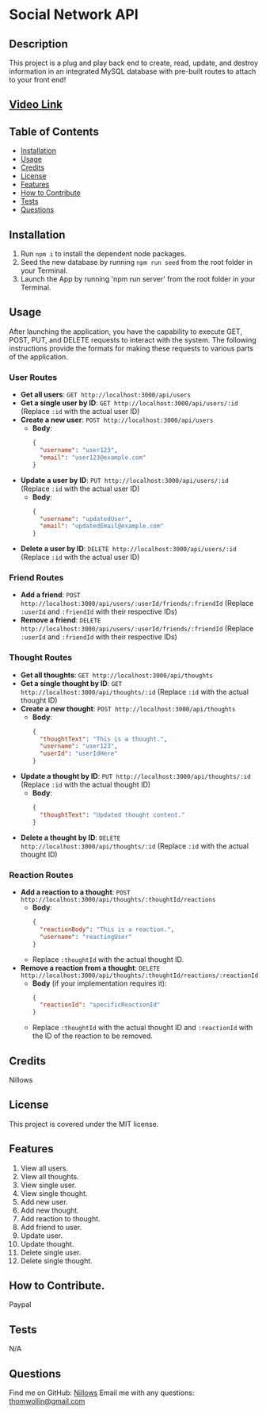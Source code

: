 # Social Network API

## Description 
This project is a plug and play back end to create, read, update, and destroy information in an integrated MySQL database with pre-built routes to attach to your front end!

## [Video Link](https://streamable.com/9jo4n5)    

## Table of Contents
- [Installation](#installation)
- [Usage](#usage)
- [Credits](#credits)
- [License](#license)
- [Features](#features)
- [How to Contribute](#how-to-contribute)
- [Tests](#tests)
- [Questions](#questions)

## Installation
1. Run `npm i` to install the dependent node packages.
2. Seed the new database by running `npm run seed` from the root folder in your Terminal.
3. Launch the App by running 'npm run server' from the root folder in your Terminal.

## Usage 
After launching the application, you have the capability to execute GET, POST, PUT, and DELETE requests to interact with the system. The following instructions provide the formats for making these requests to various parts of the application.

### User Routes
- **Get all users**: `GET http://localhost:3000/api/users`
- **Get a single user by ID**: `GET http://localhost:3000/api/users/:id` (Replace `:id` with the actual user ID)
- **Create a new user**: `POST http://localhost:3000/api/users`
  - **Body**:
    ```json
    {
      "username": "user123",
      "email": "user123@example.com"
    }
    ```
- **Update a user by ID**: `PUT http://localhost:3000/api/users/:id` (Replace `:id` with the actual user ID)
  - **Body**:
    ```json
    {
      "username": "updatedUser",
      "email": "updatedEmail@example.com"
    }
    ```
- **Delete a user by ID**: `DELETE http://localhost:3000/api/users/:id` (Replace `:id` with the actual user ID)

### Friend Routes
- **Add a friend**: `POST http://localhost:3000/api/users/:userId/friends/:friendId` (Replace `:userId` and `:friendId` with their respective IDs)
- **Remove a friend**: `DELETE http://localhost:3000/api/users/:userId/friends/:friendId` (Replace `:userId` and `:friendId` with their respective IDs)

### Thought Routes
- **Get all thoughts**: `GET http://localhost:3000/api/thoughts`
- **Get a single thought by ID**: `GET http://localhost:3000/api/thoughts/:id` (Replace `:id` with the actual thought ID)
- **Create a new thought**: `POST http://localhost:3000/api/thoughts`
  - **Body**:
    ```json
    {
      "thoughtText": "This is a thought.",
      "username": "user123",
      "userId": "userIdHere"
    }
    ```
- **Update a thought by ID**: `PUT http://localhost:3000/api/thoughts/:id` (Replace `:id` with the actual thought ID)
  - **Body**:
    ```json
    {
      "thoughtText": "Updated thought content."
    }
    ```
- **Delete a thought by ID**: `DELETE http://localhost:3000/api/thoughts/:id` (Replace `:id` with the actual thought ID)

### Reaction Routes
- **Add a reaction to a thought**: `POST http://localhost:3000/api/thoughts/:thoughtId/reactions`
  - **Body**:
    ```json
    {
      "reactionBody": "This is a reaction.",
      "username": "reactingUser"
    }
    ```
  - Replace `:thoughtId` with the actual thought ID.
- **Remove a reaction from a thought**: `DELETE http://localhost:3000/api/thoughts/:thoughtId/reactions/:reactionId`
  - **Body** (if your implementation requires it):
    ```json
    {
      "reactionId": "specificReactionId"
    }
    ```
  - Replace `:thoughtId` with the actual thought ID and `:reactionId` with the ID of the reaction to be removed.

## Credits
Nillows

## License
This project is covered under the MIT license.

## Features
1. View all users.
2. View all thoughts.
3. View single user.
4. View single thought.
5. Add new user.
6. Add new thought.
7. Add reaction to thought.
8. Add friend to user.
9. Update user.
10. Update thought.
11. Delete single user.
12. Delete single thought.
    
## How to Contribute.
Paypal

## Tests
N/A

## Questions
Find me on GitHub: [Nillows](https://github.com/Nillows)
Email me with any questions: thomwollin@gmail.com
